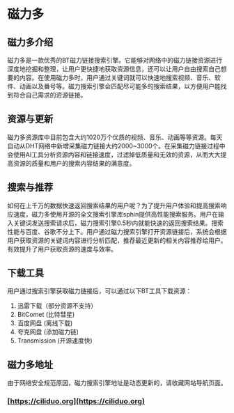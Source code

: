 # 磁力多

## 磁力多介绍

磁力多是一款优秀的BT磁力链接搜索引擎。它能够对网络中的磁力链接资源进行深度地挖掘和整理，让用户更快捷地获取资源信息，还可以让用户自由搜索自己想要的内容。在使用磁力多时，用户通过关键词就可以快速地搜索视频、音乐、软件、动画以及番号等。磁力搜索引擎会匹配尽可能多的搜索结果，以方便用户能找到符合自己需求的资源链接。

## 资源与更新

磁力多资源库中目前包含大约1020万个优质的视频、音乐、动画等等资源。每天自动从DHT网络中新增采集磁力链接大约2000\~3000个。在采集磁力链接过程中会使用AI工具分析资源内容和链接速度，过滤掉低质量和无效的资源，从而大大提高资源的质量和用户的搜索内容结果的满意度。

## 搜索与推荐

如何在上千万的数据快速返回搜索结果的用户呢？为了提升用户体验和提高搜索响应速度，磁力多使用开源的全文搜索引擎库sphin提供高性能搜索服务。用户在输入关键词发送搜索请求后，磁力搜索引擎0.5秒内就能快速的返回搜索结果。搜索性能与百度、谷歌不分上下。用户通过磁力搜索引擎打开资源链接后，系统会根据用户获取资源的关键词内容进行分析匹配，推荐最近更新的相关内容推荐给用户。有效提升了用户获取资源的速度与效率。

## 下载工具

用户通过搜索引擎获取磁力链接后，可以通过以下BT工具下载资源：

1.  迅雷下载（部分资源不支持）
2.  BitComet (比特彗星)
3.  百度网盘 (离线下载)
4.  夸克网盘 (添加磁力链)
5.  Transmission (开源速度快)

## 磁力多地址

由于网络安全规范原因，磁力搜索引擎地址是动态更新的，请收藏网站导航页面。

### [https://ciliduo.org](https://ciliduo.org)
